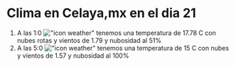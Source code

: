 # Clima en Celaya,mx en el dia 21

1. A las 1:0 !["icon weather"](http://openweathermap.org/img/w/04n.png) tenemos una temperatura de 17.78 C con nubes rotas y  vientos de 1.79 y nubosidad al 51%
1. A las 5:0 !["icon weather"](http://openweathermap.org/img/w/04n.png) tenemos una temperatura de 15 C con nubes y  vientos de 1.57 y nubosidad al 100%
